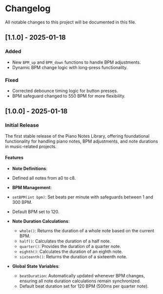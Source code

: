 # Changelog

All notable changes to this project will be documented in this file.

## [1.1.0] - 2025-01-18
### Added
- New `BPM_up` and `BPM_down` functions to handle BPM adjustments.
- Dynamic BPM change logic with long-press functionality.

### Fixed
- Corrected debounce timing logic for button presses.
- BPM safeguard changed to 550 BPM for more flexibility. 

## [1.0.0] - 2025-01-18
### Initial Release
The first stable release of the Piano Notes Library, offering foundational functionality for handling piano notes, BPM adjustments, and note durations in music-related projects.

#### Features
  - **Note Definitions**:
  - Defined all notes from a0 to c8.

  - **BPM Management**:
  - `setBPM(int bpm)`: Set beats per minute with safeguards between 1 and 300 BPM.
  - Default BPM set to 120.

- **Note Duration Calculations**:
  - `whole()`: Returns the duration of a whole note based on the current BPM.
  - `half()`: Calculates the duration of a half note.
  - `quarter()`: Provides the duration of a quarter note.
  - `eighth()`: Calculates the duration of an eighth note.
  - `sixteenth()`: Returns the duration of a sixteenth note.

- **Global State Variables**:
  - `beatDuration`: Automatically updated whenever BPM changes, ensuring all note duration calculations remain synchronized.
  - Default beat duration set for 120 BPM (500ms per quarter note).
